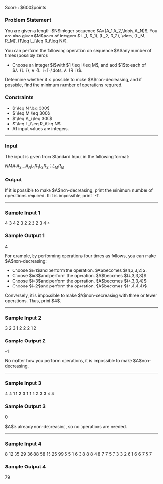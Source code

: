 
<div>

<span>

<span>

<p>
Score : $600$points
</p>

<div>

<section>

### **Problem Statement**

<p>
You are given a length-$N$integer sequence $A=(A_1,A_2,\ldots,A_N)$.
You are also given $M$pairs of integers $(L_1, R_1), (L_2, R_2), \dots, (L_M, R_M)\ (1\leq L_i\leq R_i\leq N)$.
</p>

<p>
You can perform the following operation on sequence $A$any number of times (possibly zero):
</p>

<ul>

<li>
Choose an integer $i$with $1 \leq i \leq M$, and add $1$to each of $A_{L_i}, A_{L_i+1},\dots, A_{R_i}$. 
</li>

</ul>

<p>
Determine whether it is possible to make $A$non-decreasing, and if possible, find the minimum number of operations required.
</p>

</section>

</div>

<div>

<section>

### **Constraints**

<ul>

<li>
$1\leq N \leq 300$
</li>

<li>
$1\leq M \leq 300$
</li>

<li>
$1\leq A_i \leq 300$
</li>

<li>
$1\leq L_i\leq R_i\leq N$
</li>

<li>
All input values are integers.
</li>

</ul>

</section>

</div>

---

<div>

<div>

<section>

### **Input**

<p>
The input is given from Standard Input in the following format:
</p>

<div>

$N$$M$$A_1$$A_2$$\dots$$A_N$$L_1$$R_1$$L_2$$R_2$$\vdots$$L_M$$R_M$
</div>

</section>

</div>

<div>

<section>

### **Output**

<p>
If it is possible to make $A$non-decreasing, print the minimum number of operations required. If it is impossible, print `-1`.
</p>

</section>

</div>

</div>

---

<div>

<section>

### **Sample Input 1**

<div>

4 3
4 2 3 2
2 2
2 3
4 4

</div>

</section>

</div>

<div>

<section>

### **Sample Output 1**

<div>

4

</div>

<p>
For example, by performing operations four times as follows, you can make $A$non-decreasing:
</p>

<ul>

<li>
Choose $i=1$and perform the operation. $A$becomes $(4,3,3,2)$.
</li>

<li>
Choose $i=3$and perform the operation. $A$becomes $(4,3,3,3)$.
</li>

<li>
Choose $i=3$and perform the operation. $A$becomes $(4,3,3,4)$.
</li>

<li>
Choose $i=2$and perform the operation. $A$becomes $(4,4,4,4)$.
</li>

</ul>

<p>
Conversely, it is impossible to make $A$non-decreasing with three or fewer operations.
Thus, print $4$.
</p>

</section>

</div>

---

<div>

<section>

### **Sample Input 2**

<div>

3 2
3 1 2
2 2
1 2

</div>

</section>

</div>

<div>

<section>

### **Sample Output 2**

<div>

-1

</div>

<p>
No matter how you perform operations, it is impossible to make $A$non-decreasing.
</p>

</section>

</div>

---

<div>

<section>

### **Sample Input 3**

<div>

4 4
1 1 2 3
1 1
2 2
3 3
4 4

</div>

</section>

</div>

<div>

<section>

### **Sample Output 3**

<div>

0

</div>

<p>
$A$is already non-decreasing, so no operations are needed.
</p>

</section>

</div>

---

<div>

<section>

### **Sample Input 4**

<div>

8 12
35 29 36 88 58 15 25 99
5 5
1 6
3 8
8 8
4 8
7 7
5 7
3 3
2 6
1 6
6 7
5 7

</div>

</section>

</div>

<div>

<section>

### **Sample Output 4**

<div>

79

</div>

</section>

</div>

</span>

</span>

</div>
